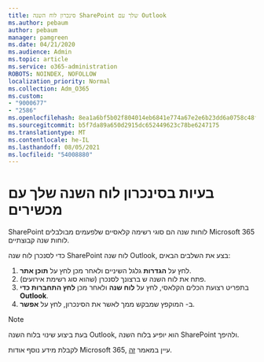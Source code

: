 ```yaml
---
title: סינכרון לוח השנה SharePoint שלך עם Outlook
ms.author: pebaum
author: pebaum
manager: pamgreen
ms.date: 04/21/2020
ms.audience: Admin
ms.topic: article
ms.service: o365-administration
ROBOTS: NOINDEX, NOFOLLOW
localization_priority: Normal
ms.collection: Adm_O365
ms.custom:
- "9000677"
- "2586"
ms.openlocfilehash: 8ea1a6bf5b02f804014eb6841e774a67e2e6b23dd6a0758c48f05271644f1601
ms.sourcegitcommit: b5f7da89a650d2915dc652449623c78be6247175
ms.translationtype: MT
ms.contentlocale: he-IL
ms.lasthandoff: 08/05/2021
ms.locfileid: "54008880"
---
```

# <a name="issues-synchronizing-your-calendar-to-devices"></a>בעיות בסינכרון לוח השנה שלך עם מכשירים

SharePoint לוחות שנה הם סוגי רשימה קלאסיים שלפעמים מבולבלים Microsoft 365 לוחות שנה קבוצתיים.

כדי לסנכרן לוח שנה SharePoint לוח שנה Outlook, בצע את השלבים הבאים:

1. לחץ על **הגדרות** גלגל השיניים ולאחר מכן לחץ על **תוכן אתר**.
2. פתח את לוח השנה ש ברצונך לסנכרן (שהוא סוג רשימת אירועים).
3. בתפריט רצועת הכלים הקלאסי, לחץ על **לוח שנה** ולאחר מכן **לחץ התחברות כדי Outlook**.
4. ב- המוקפץ שמבקש ממך לאשר את הסינכרון, לחץ על **אפשר**.

>[!Note]
> בעת ביצוע שינוי בלוח השנה Outlook, הוא יופיע בלוח השנה SharePoint ולהיפך.

לקבלת מידע נוסף אודות Microsoft 365, עיין במאמר [זה](https://support.office.com/article/Learn-about-Office-365-groups-b565caa1-5c40-40ef-9915-60fdb2d97fa2).
